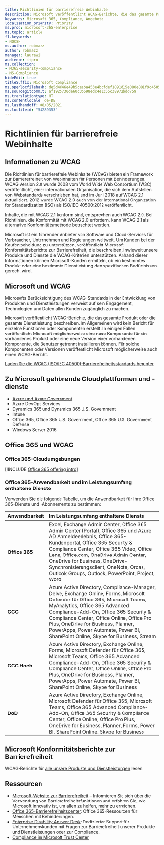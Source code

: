 ```yaml
---
title: Richtlinien für barrierefreie Webinhalte
description: Microsoft veröffentlicht WCAG-Berichte, die das gesamte Produkt bzw. den gesamten Dienst oder Teile des Produkts wiedergeben, die separat installiert werden können.
keywords: Microsoft 365, Compliance, Angebote
localization_priority: Priority
ms.prod: microsoft-365-enterprise
ms.topic: article
f1.keywords:
- NOCSH
ms.author: robmazz
author: robmazz
manager: laurawi
audience: itpro
ms.collection:
- M365-security-compliance
- MS-Compliance
hideEdit: true
titleSuffix: Microsoft Compliance
ms.openlocfilehash: de5d4d46e49b5ceaba453e4bcfdef1891d15e080e881f9c450585bca1a1af88b
ms.sourcegitcommit: af1925730de60c3b698edc4e1355c38972bdd759
ms.translationtype: HT
ms.contentlocale: de-DE
ms.lasthandoff: 08/05/2021
ms.locfileid: "54289353"
---
```

# <a name="web-content-accessibility-guidelines"></a>Richtlinien für barrierefreie Webinhalte

## <a name="about-wcag"></a>Informationen zu WCAG

Die Richtlinien für barrierefreie Webinhalte (WCAG) bieten ein Framework zur Barrierefreiheit von Webinhalten für Personen mit Behinderungen. WCAG Version 2.0 wurde 2008 vom World Wide Web Consortium (W3C) veröffentlicht, einer internationalen Organisation, die sich dem Aufstellen von Webstandards verschrieben hat, und im Juni 2018 auf WCAG 2.1 aktualisiert. 2012 wurde WCAG 2.0 auch von der International Organization for Standardization (ISO) als ISO/IEC 40500:2012 veröffentlicht.

Inhalte, die mit WCAG 2.1 konform sind, entsprechen auch WCAG 2.0. Bei Richtlinien, die Konformität mit WCAG 2.0 erfordern, kann WCAG 2.1 als alternative Konformitätsmethode betrachtet werden.

Microsoft ist ein führender Anbieter von Software und Cloud-Services für Verbraucher, Unternehmen und Regierungen weltweit. Um Kunden bei der Kaufentscheidung zu unterstützen, veröffentlicht Microsoft Konformitätsberichte zur Barrierefreiheit, die beschreiben, inwieweit unsere Produkte und Dienste die WCAG-Kriterien unterstützen. Anhand dieser Informationen können Microsoft-Kunden ermitteln, ob ein bestimmtes Produkt oder eine bestimmte Dienstleistung den spezifischen Bedürfnissen gerecht wird.
  
## <a name="microsoft-and-wcag"></a>Microsoft und WCAG

Microsofts Berücksichtigung des WCAG-Standards in der Entwicklung von Produkten und Dienstleistungen verweist auf sein Engagement, Technologien und Daten allen Kunden zugänglich zu machen.

Microsoft veröffentlicht WCAG-Berichte, die das gesamte Produkt oder die gesamte Dienstleistung beschreiben. Im Allgemeinen wird kein Bericht für einzelne Funktionen oder Komponenten erstellt. In einigen Fällen veröffentlicht Microsoft möglicherweise eine neue Komponente für ein vorhandenes Produkt oder eine neue Version einer vorhandenen Komponente, die Benutzer getrennt installieren können. Für solche Komponenten oder Versionen veröffentlicht Microsoft möglicherweise auch einen WCAG-Bericht.

[Laden Sie die WCAG (ISO/IEC 40500)-Barrierefreiheitsstandards herunter](https://www.w3.org/WAI/standards-guidelines/wcag/)

## <a name="microsoft-in-scope-cloud-platforms--services"></a>Zu Microsoft gehörende Cloudplattformen und -dienste

- [Azure und Azure Government](https://go.microsoft.com/fwlink/p/?linkid=2051569)
- Azure DevOps Services
- Dynamics 365 und Dynamics 365 U.S. Government
- Intune
- Office 365, Office 365 U.S. Government, Office 365 U.S. Government Defense
- Windows Server 2016

## <a name="office-365-and-wcag"></a>Office 365 und WCAG

### <a name="office-365-cloud-environments"></a>Office 365-Cloudumgebungen

[!INCLUDE [Office 365 offering intro](../includes/o365-offering-introduction.md)]

### <a name="office-365-applicability-and-in-scope-services"></a>Office 365-Anwendbarkeit und im Leistungsumfang enthaltene Dienste

Verwenden Sie die folgende Tabelle, um die Anwendbarkeit für Ihre Office 365-Dienste und -Abonnements zu bestimmen:

| **Anwendbarkeit** | **Im Leistungsumfang enthaltene Dienste** |
|:------------------|:----------------------|
| **Office 365** | Excel, Exchange Admin Center, Office 365 Admin Center (Portal), Office 365 und Azure AD Anmeldeerlebnis, Office 365-Kundenportal, Office 365 Security & Compliance Center, Office 365 Video, Office Lens, Office.com, OneDrive Admin Center, OneDrive for Business, OneDrive-Synchronisierungsclient, OneNote, Orcas, Outlook Groups, Outlook, PowerPoint, Project, Word  |
| **GCC** | Azure Active Directory, Compliance-Manager, Delve, Exchange Online, Forms, Microsoft Defender für Office 365, Microsoft Teams, MyAnalytics, Office 365 Advanced Compliance-Add-On, Office 365 Security & Compliance Center, Office Online, Office Pro Plus, OneDrive for Business, Planner, PowerApps, Power Automate, Power BI, SharePoint Online, Skype for Business, Stream |
| **GCC Hoch** | Azure Active Directory, Exchange Online, Forms, Microsoft Defender für Office 365, Microsoft Teams, Office 365 Advanced Compliance-Add-On, Office 365 Security & Compliance Center, Office Online, Office Pro Plus, OneDrive for Business, Planner, PowerApps, Power Automate, Power BI, SharePoint Online, Skype for Business |
| **DoD** | Azure Active Directory, Exchange Online, Microsoft Defender für Office 365, Microsoft Teams, Office 365 Advanced Compliance-Add-On, Office 365 Security & Compliance Center, Office Online, Office Pro Plus, OneDrive for Business, Planner, Forms, Power BI, SharePoint Online, Skype for Business |

## <a name="microsoft-accessibility-conformance-reports"></a>Microsoft Konformitätsberichte zur Barrierefreiheit

WCAG-Berichte für [alle unsere Produkte und Dienstleistungen](https://cloudblogs.microsoft.com/industry-blog/government/2018/09/11/accessibility-conformance-reports/) lesen.

## <a name="resources"></a>Ressourcen

- [Microsoft-Website zur Barrierefreiheit](https://www.microsoft.com/accessibility) – Informieren Sie sich über die Verwendung von Barrierefreiheitsfunktionen und erfahren Sie, wie Microsoft innovativ ist, um allen zu helfen, mehr zu erreichen.
- [Office 365-Barrierefreiheitscenter](https://go.microsoft.com/fwlink/p/?linkid=2051801): Office 365-Ressourcen für Menschen mit Behinderungen.
- [Enterprise Disability Answer Desk](https://go.microsoft.com/fwlink/p/?linkid=2050890): Dedizierter Support für Unternehmenskunden mit Fragen zur Barrierefreiheit unserer Produkte und Dienstleistungen oder zur Compliance.
- [Compliance im Microsoft Trust Center](https://www.microsoft.com/trust-center/compliance/compliance-overview)
